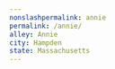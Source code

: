 ```yaml
---
﻿nonslashpermalink: annie
permalink: /annie/
alley: Annie
city: Hampden
state: Massachusetts
---
```

